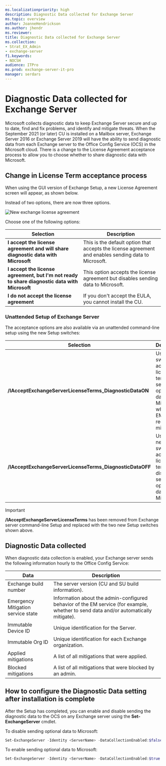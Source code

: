 ```yaml
---
ms.localizationpriority: high
description: Diagnostic Data collected for Exchange Server
ms.topic: overview
author: JoanneHendrickson
ms.author: jhendr
ms.reviewer:
title: Diagnostic Data collected for Exchange Server
ms.collection:
- Strat_EX_Admin
- exchange-server
f1.keywords:
- NOCSH
audience: ITPro
ms.prod: exchange-server-it-pro
manager: serdars
---
```

# Diagnostic Data collected for Exchange Server

Microsoft collects diagnostic data to keep Exchange Server secure and up to date, find and fix problems, and identify and mitigate threats. When the September 2021 (or later) CU is installed on a Mailbox server, Exchange Server 2016 or Exchange Server 2019 will have the ability to send diagnostic data from each Exchange server to the Office Config Service (OCS) in the Microsoft cloud. There is a change to the License Agreement acceptance process to allow you to choose whether to share diagnostic data with Microsoft.

## Change in License Term acceptance process

When using the GUI version of Exchange Setup, a new License Agreement screen will appear, as shown below.

Instead of two options, there are now three options.

![New exchange license agreement](media/exchange-license-acceptance-new.png)

Choose one of the following options:

|Selection|Description|
|---|---|
|**I accept the license agreement and will share diagnostic data with Microsoft**|This is the default option that accepts the license agreement and enables sending data to Microsoft.|
|**I accept the license agreement, but I'm not ready to share diagnostic data with Microsoft**| This option accepts the license agreement but disables sending data to Microsoft.|
|**I do not accept the license agreement**|If you don't accept the EULA, you cannot install the CU.|

### Unattended Setup of Exchange Server

The acceptance options are also available via an unattended command-line setup using the new Setup switches:

|Selection|Description|
|---|---|
|**/IAcceptExchangeServerLicenseTerms_DiagnosticDataON**|Use this switch to accept the license terms and send optional data to Microsoft when the EM service requests mitigations.|
|**/IAcceptExchangeServerLicenseTerms_DiagnosticDataOFF**|Use this new setup switch to accept the license terms and disable sending optional data to Microsoft.|

> [!IMPORTANT]
> **/IAcceptExchangeServerLicenseTerms** has been removed from Exchange server command-line Setup and replaced with the two new Setup switches shown above.

## Diagnostic Data collected

When diagnostic data collection is enabled, your Exchange server sends the following information hourly to the Office Config Service:

| Data | Description |
|---|---|
|Exchange build number|The server version (CU and SU build information).|
|Emergency Mitigation service state|Information about the admin-configured behavior of the EM service (for example, whether to send data and/or automatically mitigate).|
|Immutable Device ID|Unique identification for the Server.|
|Immutable Org ID|Unique identification for each Exchange organization.|
|Applied mitigations|A list of all mitigations that were applied.|
|Blocked mitigations|A list of all mitigations that were blocked by an admin.|

## How to configure the Diagnostic Data setting after installation is complete

After the Setup has completed, you can enable and disable sending the diagnostic data to the OCS on any Exchange server using the **Set-ExchangeServer** cmdlet.

To disable sending optional data to Microsoft:

```Powershell
Set-ExchangeServer -Identity <ServerName> -DataCollectionEnabled:$false
```

To enable sending optional data to Microsoft:

```Powershell
Set-ExchangeServer -Identity <ServerName> -DataCollectionEnabled:$true
```
